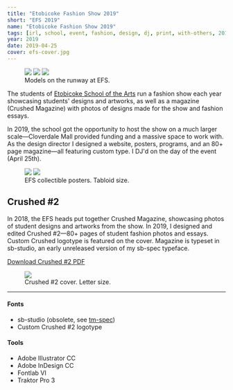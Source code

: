 ```yaml
---
title: "Etobicoke Fashion Show 2019"
short: "EFS 2019"
name: "Etobicoke Fashion Show 2019"
tags: [irl, school, event, fashion, design, dj, print, with-others, 2019]
year: 2019
date: 2019-04-25
cover: efs-cover.jpg
---
```


<figure>
  <div class="img3">
    <img src="{{ site.baseurl }}/assets/img/efs1.jpg" style="margin-top:0">
    <img src="{{ site.baseurl }}/assets/img/efs2.jpg" style="margin-top:0">
    <img src="{{ site.baseurl }}/assets/img/efs3.jpg" style="margin-top:0">
  </div>
  <figcaption>Models on the runway at EFS.</figcaption>
</figure>

The students of [Etobicoke School of the Arts](http://esainfo.ca) run a fashion show each year showcasing students' designs and artworks, as well as a magazine (Crushed Magazine) with photos of designs made for the show and fashion essays.

In 2019, the school got the opportunity to host the show on a much larger scale—Cloverdale Mall provided funding and a massive space to work with. As the design director I designed a website, posters, programs, and an 80+ page magazine—all featuring custom type. I DJ'd on the day of the event (April 25th).

<figure>
  <div class="img2">
    <img src="{{ site.baseurl }}/assets/img/efsposter1.jpg">
    <img src="{{ site.baseurl }}/assets/img/efsposter2.jpg">
  </div>
  <figcaption>EFS collectible posters. Tabloid size.</figcaption>
</figure>

## Crushed #2

In 2018, the EFS heads put together Crushed Magazine, showcasing photos of student designs and artworks from the show. In 2019, I designed and edited Crushed #2—80+ pages of student fashion photos and essays. Custom Crushed logotype is featured on the cover. Magazine is typeset in sb-studio, an early unreleased version of my sb-spec typeface.

[Download Crushed #2 PDF](https://drive.google.com/file/d/1U2lSzCMlywL6SeTMMo9f5bU692RCh1Es/view?usp=sharing)

<figure>
  <img src="{{ site.baseurl }}/assets/img/crushed2cover.jpg">
  <figcaption>Crushed #2 cover. Letter size.</figcaption>
</figure>

* * *

#### Fonts
- sb-studio (obsolete, see [tm-spec](/work/type/#tm-spec))
- Custom Crushed #2 logotype

#### Tools
- Adobe Illustrator CC
- Adobe InDesign CC
- Fontlab VI
- Traktor Pro 3